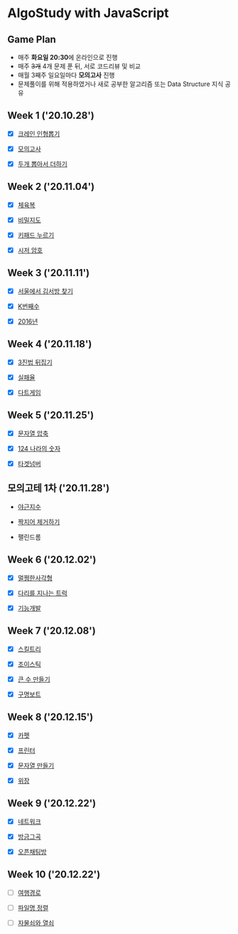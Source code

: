 # AlgoStudy with JavaScript

## Game Plan

- 매주 **화요일 20:30**에 온라인으로 진행
- 매주 <s>3개</s> 4개 문제 푼 뒤, 서로 코드리뷰 및 비교
- 매월 3째주 일요일마다 **모의고사** 진행
- 문제풀이를 위해 적용하였거나 새로 공부한 알고리즘 또는 Data Structure 지식 공유

## Week 1 ('20.10.28')

- [x] [크레인 인형뽑기](https://programmers.co.kr/learn/courses/30/lessons/64061 "프로그래머스 링크")

- [x] [모의고사](https://programmers.co.kr/learn/courses/30/lessons/42840 "프로그래머스 링크")

- [x] [두개 뽑아서 더하기](https://programmers.co.kr/learn/courses/30/lessons/68644 "프로그래머스 링크")

## Week 2 ('20.11.04')

- [x] [체육복](https://programmers.co.kr/learn/courses/30/lessons/42862 "프로그래머스 링크")

- [x] [비밀지도](https://programmers.co.kr/learn/courses/30/lessons/17681 "프로그래머스 링크")

- [x] [키패드 누르기](https://programmers.co.kr/learn/courses/30/lessons/67256 "프로그래머스 링크")

- [x] [시저 암호](https://programmers.co.kr/learn/courses/30/lessons/12926 "프로그래머스 링크")

## Week 3 ('20.11.11')

- [x] [서울에서 김서방 찾기](https://programmers.co.kr/learn/courses/30/lessons/12919 "프로그래머스 링크")

- [x] [K번째수](https://programmers.co.kr/learn/courses/30/lessons/42748 "프로그래머스 링크")

- [x] [2016년](https://programmers.co.kr/learn/courses/30/lessons/12901 "프로그래머스 링크")

## Week 4 ('20.11.18')

- [x] [3진법 뒤집기](https://programmers.co.kr/learn/courses/30/lessons/68935 "프로그래머스 링크")

- [x] [실패율](https://programmers.co.kr/learn/courses/30/lessons/42889 "프로그래머스 링크")

- [x] [다트게임](https://programmers.co.kr/learn/courses/30/lessons/17682 "프로그래머스 링크")

## Week 5 ('20.11.25')

- [x] [문자열 압축](https://programmers.co.kr/learn/courses/30/lessons/60057 "프로그래머스 링크")

- [x] [124 나라의 숫자](https://programmers.co.kr/learn/courses/30/lessons/12899 "프로그래머스 링크")

- [x] [타겟넘버](https://programmers.co.kr/learn/courses/30/lessons/43165 "프로그래머스 링크")

## 모의고테 1차 ('20.11.28')

- [야근지수](https://programmers.co.kr/learn/courses/30/lessons/12927 "프로그래머스 링크")

- [짝지어 제거하기](https://programmers.co.kr/learn/courses/30/lessons/12973 "프로그래머스 링크")

- 팰린드롬

## Week 6 ('20.12.02')

- [x] [멀쩡한사각형](https://programmers.co.kr/learn/courses/30/lessons/62048 "프로그래머스 링크")

- [x] [다리를 지나는 트럭](https://programmers.co.kr/learn/courses/30/lessons/42583 "프로그래머스 링크")

- [x] [기능개발](https://programmers.co.kr/learn/courses/30/lessons/42586 "프로그래머스 링크")

## Week 7 ('20.12.08')

- [x] [스킬트리](https://programmers.co.kr/learn/courses/30/lessons/49993 "프로그래머스 링크")

- [x] [조이스틱](https://programmers.co.kr/learn/courses/30/lessons/42860 "프로그래머스 링크")

- [x] [큰 수 만들기](https://programmers.co.kr/learn/courses/30/lessons/42883 "프로그래머스 링크")

- [x] [구명보트](https://programmers.co.kr/learn/courses/30/lessons/42885 "프로그래머스 링크")

## Week 8 ('20.12.15')

- [x] [카펫](https://programmers.co.kr/learn/courses/30/lessons/42842 "프로그래머스 링크")

- [x] [프린터](https://programmers.co.kr/learn/courses/30/lessons/42587 "프로그래머스 링크")

- [x] [문자열 만들기](https://programmers.co.kr/learn/courses/30/lessons/12951  "프로그래머스 링크")

- [x] [위장](https://programmers.co.kr/learn/courses/30/lessons/42578 "프로그래머스 링크")

## Week 9 ('20.12.22')

- [x] [네트워크](https://programmers.co.kr/learn/courses/30/lessons/43162 "프로그래머스 링크")

- [x] [방금그곡](https://programmers.co.kr/learn/courses/30/lessons/17683 "프로그래머스 링크")

- [x] [오픈채팅방](https://programmers.co.kr/learn/courses/30/lessons/42888  "프로그래머스 링크")

## Week 10 ('20.12.22')

- [ ] [여행경로](https://programmers.co.kr/learn/courses/30/lessons/43164 "프로그래머스 링크")

- [ ] [파일명 정렬](https://programmers.co.kr/learn/courses/30/lessons/17686 "프로그래머스 링크")

- [ ] [자물쇠와 열쇠](https://programmers.co.kr/learn/courses/30/lessons/60059  "프로그래머스 링크")

